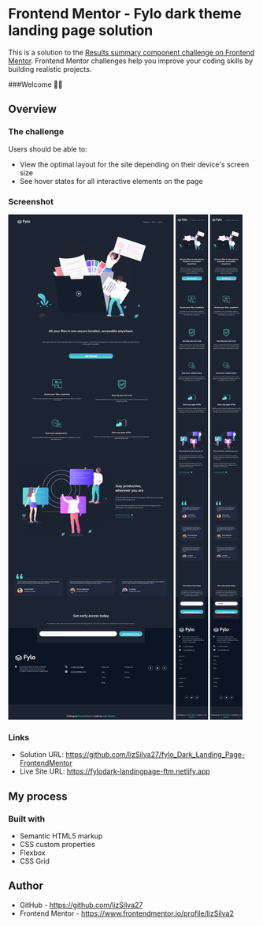 # Frontend Mentor - Fylo dark theme landing page solution

This is a solution to the [Results summary component challenge on Frontend Mentor](https://www.frontendmentor.io/challenges/fylo-dark-theme-landing-page-5ca5f2d21e82137ec91a50fd/hub). Frontend Mentor challenges help you improve your coding skills by building realistic projects. 

###Welcome 👋😎

## Overview

### The challenge

Users should be able to:

- View the optimal layout for the site depending on their device's screen size
- See hover states for all interactive elements on the page

### Screenshot

![](design/viewDesktop.png)
![](design/viewMobile.png)
![](design/viewStates.png)

### Links

- Solution URL: https://github.com/lizSilva27/fylo_Dark_Landing_Page-FrontendMentor
- Live Site URL: https://fylodark-landingpage-ftm.netlify.app

## My process

### Built with

- Semantic HTML5 markup
- CSS custom properties
- Flexbox
- CSS Grid

## Author

- GitHub - https://github.com/lizSilva27
- Frontend Mentor - https://www.frontendmentor.io/profile/lizSilva2
